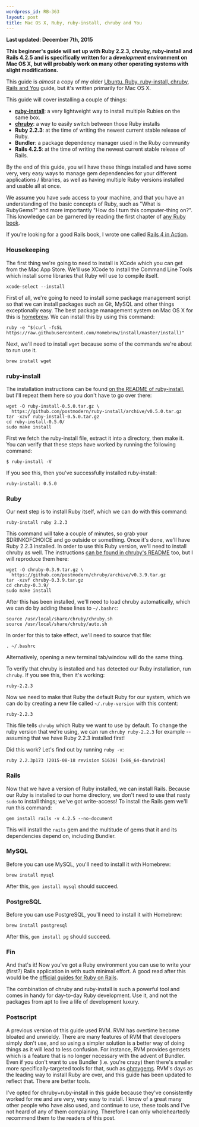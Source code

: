 ```yaml
--- 
wordpress_id: RB-363
layout: post
title: Mac OS X, Ruby, ruby-install, chruby and You
---
```


**Last updated: December 7th, 2015**

<p>
  <strong>This beginner's guide will set up with Ruby 2.2.3, chruby, ruby-install and Rails 4.2.5 and is specifically written for a <em>development</em> environment on Mac OS X, but will probably work on many other operating systems with slight modifications.</strong>
</p>

<p>This guide is <em>almost</em> a copy of my older <a href='http://ryanbigg.com/2014/10/ubuntu-ruby-ruby-install-chruby-and-you/'>Ubuntu, Ruby, ruby-install, chruby, Rails and You</a> guide, but it's written primarily for Mac OS X.</p>

This guide will cover installing a couple of things:

* [**ruby-install**](https://github.com/postmodern/ruby-install): a very lightweight way to install multiple Rubies on the same box.
* [**chruby**](https://github.com/postmodern/chruby): a way to easily switch between those Ruby installs
* **Ruby 2.2.3**: at the time of writing the newest current stable release of Ruby.
* **Bundler**: a package dependency manager used in the Ruby community
* **Rails 4.2.5**: at the time of writing the newest current stable release of Rails.

By the end of this guide, you will have these things installed and have some very, very easy ways to manage gem dependencies for your different applications / libraries, as well as having multiple Ruby versions installed and usable all at once.

We assume you have `sudo` access to your machine, and that you have an understanding of the basic concepts of Ruby, such as "What is RubyGems?" and more importantly "How do I turn this computer-thing on?". This knowledge can be garnered by reading the first chapter of [any Ruby book](https://manning.com/black2).

If you're looking for a good Rails book, I wrote one called [Rails 4 in Action](http://manning.com/bigg2).

### Housekeeping

The first thing we're going to need to install is XCode which you can get from the Mac App Store. We'll use XCode to install the Command Line Tools which install some libraries that Ruby will use to compile itself.

    xcode-select --install

First of all, we're going to need to install some package management script so that we can install packages such as Git, MySQL and other things exceptionally easy. The best package management system on Mac OS X for this is [homebrew](https://brew.sh). We can install this by using this command:

    ruby -e "$(curl -fsSL https://raw.githubusercontent.com/Homebrew/install/master/install)"

Next, we'll need to install `wget` because some of the commands we're about to run use it.

    brew install wget

### ruby-install

The installation instructions can be found [on the README of ruby-install](https://github.com/postmodern/ruby-install#install), but I'll repeat them here so you don't have to go over there:

```
wget -O ruby-install-0.5.0.tar.gz \
  https://github.com/postmodern/ruby-install/archive/v0.5.0.tar.gz
tar -xzvf ruby-install-0.5.0.tar.gz
cd ruby-install-0.5.0/
sudo make install
```

First we fetch the ruby-install file, extract it into a directory, then make it. You can verify that these steps have worked by running the following command:

```
$ ruby-install -V
```

If you see this, then you've successfully installed ruby-install:

```
ruby-install: 0.5.0
```

### Ruby

Our next step is to install Ruby itself, which we can do with this command:

```
ruby-install ruby 2.2.3
```

This command will take a couple of minutes, so grab your $DRINKOFCHOICE and go outside or something. Once it's done, we'll have Ruby 2.2.3 installed. In order to use this Ruby version, we'll need to install chruby as well. The instructions [can be found in chruby's README](https://github.com/postmodern/chruby#install) too, but I will reproduce them here:

```
wget -O chruby-0.3.9.tar.gz \
  https://github.com/postmodern/chruby/archive/v0.3.9.tar.gz
tar -xzvf chruby-0.3.9.tar.gz
cd chruby-0.3.9/
sudo make install
```

After this has been installed, we'll need to load chruby automatically, which we can do by adding these lines to `~/.bashrc`:

```
source /usr/local/share/chruby/chruby.sh
source /usr/local/share/chruby/auto.sh
```

In order for this to take effect, we'll need to source that file:

```
. ~/.bashrc
```

Alternatively, opening a new terminal tab/window will do the same thing.

To verify that chruby is installed and has detected our Ruby installation, run `chruby`. If you see this, then it's working:

```
ruby-2.2.3
```

Now we need to make that Ruby the default Ruby for our system, which we can do by creating a new file called `~/.ruby-version` with this content:

```
ruby-2.2.3
```

This file tells `chruby` which Ruby we want to use by default. To change the ruby version that we're using, we can run `chruby ruby-2.2.3` for example -- assuming that we have Ruby 2.2.3 installed first!

Did this work? Let's find out by running `ruby -v`:

```
ruby 2.2.3p173 (2015-08-18 revision 51636) [x86_64-darwin14]
```

### Rails

Now that we have a version of Ruby installed, we can install Rails. Because our Ruby is installed to our home directory, we don't need to use that nasty `sudo` to install things; we've got write-access! To install the Rails gem we'll run this command:

    gem install rails -v 4.2.5 --no-document

This will install the `rails` gem and the multitude of gems that it and its dependencies depend on, including Bundler.

### MySQL

Before you can use MySQL, you'll need to install it with Homebrew:

    brew install mysql

After this, `gem install mysql` should succeed.

### PostgreSQL

Before you can use PostgreSQL, you'll need to install it with Homebrew:

    brew install postgresql

After this, `gem install pg` should succeed.


### Fin

And that's it! Now you've got a Ruby environment you can use to write your (first?) Rails application in with such minimal effort. A good read after this would be the <a href='http://guides.rubyonrails.org'>official guides for Ruby on Rails</a>.

The combination of chruby and ruby-install is such a powerful tool and comes in handy for day-to-day Ruby development. Use it, and not the packages from apt to live a life of development luxury.

### Postscript

A previous version of this guide used RVM. RVM has overtime become bloated and unwieldy. There are many features of RVM that developers simply don't use, and so using a simpler solution is a better way of doing things as it will lead to less confusion. For instance, RVM provides gemsets which is a feature that is no longer necessary with the advent of Bundler. Even if you don't want to use Bundler (i.e. you're crazy) then there's smaller more specifically-targeted tools for that, such as [ohmygems](https://github.com/seattlerb/ohmygems). RVM's days as the leading way to install Ruby are over, and this guide has been updated to reflect that. There are better tools.

I've opted for chruby+ruby-install in this guide because they've consistently worked for me and are very, very easy to install. I know of a great many other people who have also used, and continue to use, these tools and I've not heard of any of them complaining. Therefore I can only wholeheartedly recommend them to the readers of this post.

